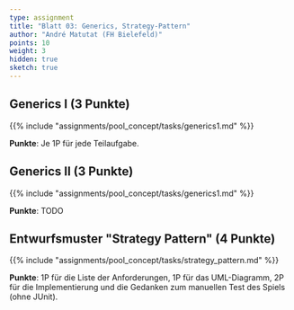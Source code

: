 ```yaml
---
type: assignment
title: "Blatt 03: Generics, Strategy-Pattern"
author: "André Matutat (FH Bielefeld)"
points: 10
weight: 3
hidden: true
sketch: true
---
```



## Generics I (3 Punkte)

{{% include "assignments/pool_concept/tasks/generics1.md" %}}

**Punkte**: Je 1P für jede Teilaufgabe.


## Generics II (3 Punkte)

{{% include "assignments/pool_concept/tasks/generics1.md" %}}

**Punkte**: TODO


## Entwurfsmuster "Strategy Pattern" (4 Punkte)

{{% include "assignments/pool_concept/tasks/strategy_pattern.md" %}}

**Punkte**: 1P für die Liste der Anforderungen, 1P für das UML-Diagramm, 2P für die Implementierung
und die Gedanken zum manuellen Test des Spiels (ohne JUnit).
